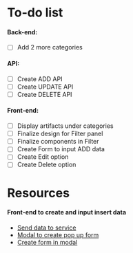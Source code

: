 # To-do list

#### Back-end:
- [ ] Add 2 more categories

#### API:
- [ ] Create ADD API
- [ ] Create UPDATE API
- [ ] Create DELETE API

#### Front-end:
- [ ] Display artifacts under categories
- [ ] Finalize design for Filter panel
- [ ] Finalize components in Filter
- [ ] Create Form to input ADD data
- [ ] Create Edit option
- [ ] Create Delete option

# Resources

#### Front-end to create and input insert data
- [Send data to service](https://www.youtube.com/watch?v=Wr5urqswiko)
- [Modal to create pop up form](https://www.youtube.com/watch?v=L8CF_k4jWBo)
- [Create form in modal](https://www.youtube.com/watch?v=xA1WweBHC6M)